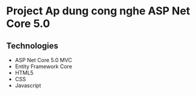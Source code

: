# Project Ap dung cong nghe ASP Net Core 5.0 
## Technologies
- ASP Net Core 5.0 MVC
- Entity Framework Core
- HTML5
- CSS
- Javascript 
